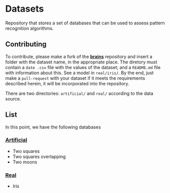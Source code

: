 # Datasets
Repository that stores a set of databases that can be used to assess pattern recognition algorithms.

## Contributing
To contribute, please make a fork of  the [**brains**](https://github.com/omadson/brains) repository and insert a folder with the dataset name, in the appropriate place. The diretory must contain a `date .csv` file with the values of the dataset; and a `README.md` file with information about this. See a model in `real/iris/`. By the end, just make a `pull-request` with your dataset if it meets the requirements described herein, it will be incorporated into the repository.

There are two directories: `artificial/` and `real/` according to the data source.

## List
In this point, we have the following databases

### [Artificial](https://github.com/omadson/brains/tree/master/utils/datasets/artificial/)
 * Two squares
 * Two squares overlapping
 * Two moons

### [Real](https://github.com/omadson/brains/tree/master/utils/datasets/real)
 * Iris